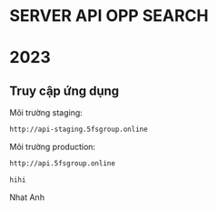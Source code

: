 # SERVER API OPP SEARCH

# 2023

## Truy cập ứng dụng

Môi trường staging:

```bash
http://api-staging.5fsgroup.online
```

Môi trường production:

```bash
http://api.5fsgroup.online

hihi
```

Nhat Anh

